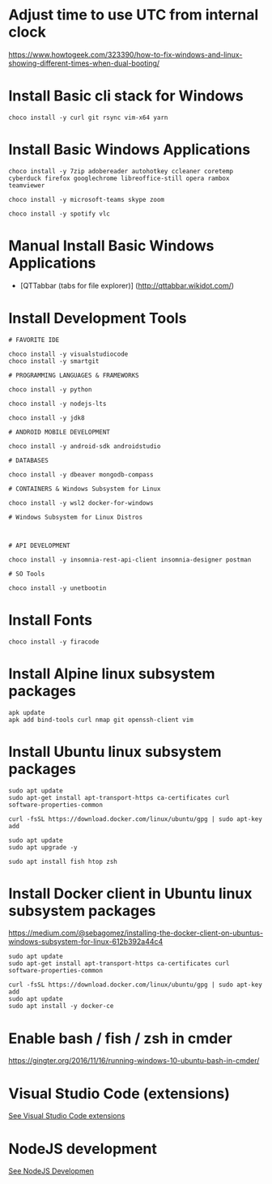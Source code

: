 # Adjust time to use UTC from internal clock

https://www.howtogeek.com/323390/how-to-fix-windows-and-linux-showing-different-times-when-dual-booting/

# Install Basic cli stack for Windows 

```
choco install -y curl git rsync vim-x64 yarn
```

# Install Basic Windows Applications

```
choco install -y 7zip adobereader autohotkey ccleaner coretemp cyberduck firefox googlechrome libreoffice-still opera rambox teamviewer

choco install -y microsoft-teams skype zoom

choco install -y spotify vlc

```

# Manual Install Basic Windows Applications

* [QTTabbar (tabs for file explorer)] (http://qttabbar.wikidot.com/)


# Install Development Tools

```
# FAVORITE IDE

choco install -y visualstudiocode 
choco install -y smartgit

# PROGRAMMING LANGUAGES & FRAMEWORKS

choco install -y python

choco install -y nodejs-lts

choco install -y jdk8

# ANDROID MOBILE DEVELOPMENT

choco install -y android-sdk androidstudio 

# DATABASES

choco install -y dbeaver mongodb-compass 

# CONTAINERS & Windows Subsystem for Linux

choco install -y wsl2 docker-for-windows

# Windows Subsystem for Linux Distros



# API DEVELOPMENT

choco install -y insomnia-rest-api-client insomnia-designer postman

# SO Tools

choco install -y unetbootin

```

# Install Fonts

```
choco install -y firacode
```

# Install Alpine linux subsystem packages 

```
apk update
apk add bind-tools curl nmap git openssh-client vim
```


# Install Ubuntu linux subsystem packages 

```
sudo apt update
sudo apt-get install apt-transport-https ca-certificates curl software-properties-common

curl -fsSL https://download.docker.com/linux/ubuntu/gpg | sudo apt-key add 

sudo apt update
sudo apt upgrade -y
 
sudo apt install fish htop zsh
```

# Install Docker client in Ubuntu linux subsystem packages 

https://medium.com/@sebagomez/installing-the-docker-client-on-ubuntus-windows-subsystem-for-linux-612b392a44c4

```
sudo apt update
sudo apt-get install apt-transport-https ca-certificates curl software-properties-common

curl -fsSL https://download.docker.com/linux/ubuntu/gpg | sudo apt-key add 
sudo apt update
sudo apt install -y docker-ce
```

# Enable bash / fish / zsh in cmder

https://gingter.org/2016/11/16/running-windows-10-ubuntu-bash-in-cmder/

# Visual Studio Code (extensions)

[See Visual Studio Code extensions](README-VisualStudioCode)

# NodeJS development

[See NodeJS Developmen](README-NodeJS)

